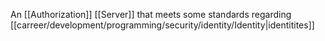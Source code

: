 An [[Authorization]] [[Server]] that meets some standards regarding [[carreer/development/programming/security/identity/Identity|identitites]]